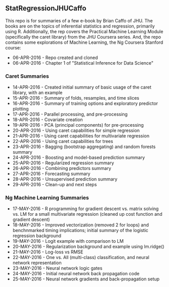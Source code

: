## StatRegressionJHUCaffo  
This repo is for summaries of a few e-book by Brian Caffo of JHU.  The books are on the topics of inferential statistics and regression, primarily using R.  Additionally, the rep covers the Practical Machine Learning Module (specifically the caret library) from the JHU Coursera series.  And, the repo contains some explorations of Machine Learning, the Ng Coursera Stanford course:  
  
* 06-APR-2016 - Repo created and cloned  
* 06-APR-2016 - Chapter 1 of "Statistical Inference for Data Science"  
  
### Caret Summaries  
* 14-APR-2016 - Created initial summary of basic usage of the caret library, with an example  
* 15-APR-2016 - Summary of folds, resamples, and time slices  
* 16-APR-2016 - Summary of training options and exploratory predictor plotting  
* 17-APR-2016 - Parallel processing, and pre-processing    
* 18-APR-2016 - Covariate creation  
* 19-APR-2016 - PCA (principal components) for pre-processing  
* 20-APR-2016 - Using caret capabilities for simple regression    
* 21-APR-2016 - Using caret capabilities for multivariate regression    
* 22-APR-2016 - Using caret capabilities for trees    
* 23-APR-2016 - Bagging (bootstrap aggregating) and random forests summary    
* 24-APR-2016 - Boosting and model-based prediction summary    
* 25-APR-2016 - Regularized regression summary    
* 26-APR-2016 - Combining predictors summary    
* 27-APR-2016 - Forecasting summary    
* 28-APR-2016 - Unsupervised prediction summary    
* 29-APR-2016 - Clean-up and next steps      
  
### Ng Machine Learning Summaries  
* 17-MAY-2016 - R programming for gradient descent vs. matrix solving vs. LM for a small multivariate regression (cleaned up cost function and gradient descent)  
* 18-MAY-2016 - Improved vectorization (removed 2 for loops) and benchnmarked timing implications; initial summary of the logistic regression background  
* 19-MAY-2016 - Logit example with comparison to LM  
* 20-MAY-2016 - Regularization background and example using lm.ridge()  
* 21-MAY-2016 - Log-loss vs RMSE  
* 22-MAY-2016 - One vs. All (multi-class) classification, and neural network representation  
* 23-MAY-2016 - Neural network logic gates  
* 24-MAY-2016 - Initial neural network back propagation code    
* 25-MAY-2016 - Neural network gradients and back-propagation setup    
